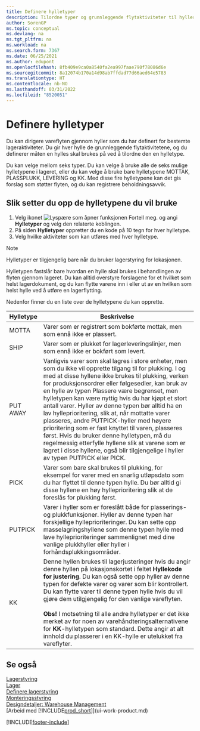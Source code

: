 ```yaml
---
title: Definere hylletyper
description: Tilordne typer og grunnleggende flytaktiviteter til hyller, og definer deretter hvordan hyllene brukes til bestemte lageraktiviteter.
author: SorenGP
ms.topic: conceptual
ms.devlang: na
ms.tgt_pltfrm: na
ms.workload: na
ms.search.form: 7367
ms.date: 06/25/2021
ms.author: edupont
ms.openlocfilehash: 8fb409e9ca0a8540fa2ea997faae790f78086d6e
ms.sourcegitcommit: 8a12074b170a14d98ab7ffdad77d66aed64e5783
ms.translationtype: HT
ms.contentlocale: nb-NO
ms.lasthandoff: 03/31/2022
ms.locfileid: "8520051"
---
```

# <a name="set-up-bin-types"></a>Definere hylletyper
Du kan dirigere vareflyten gjennom hyller som du har definert for bestemte lageraktiviteter. Du gir hver hylle de grunnleggende flytaktivitetene, og du definerer måten en hylles skal brukes på ved å tilordne den en hylletype.  

Du kan velge mellom seks typer. Du kan velge å bruke alle de seks mulige hylletypene i lageret, eller du kan velge å bruke bare hylletypene MOTTAK, PLASSPLUKK, LEVERING og KK. Med disse fire hylletypene kan det gis forslag som støtter flyten, og du kan registrere beholdningsavvik.  

## <a name="to-set-up-the-bin-types-you-want-to-use"></a>Slik setter du opp de hylletypene du vil bruke  
1.  Velg ikonet ![Lyspære som åpner funksjonen Fortell meg.](media/ui-search/search_small.png "Fortell hva du vil gjøre") og angi **Hylletyper** og velg den relaterte koblingen.  
2.  På siden **Hylletyper** oppretter du en kode på 10 tegn for hver hylletype.  
3.  Velg hvilke aktiviteter som kan utføres med hver hylletype.  

> [!NOTE]  
>  Hylletyper er tilgjengelig bare når du bruker lagerstyring for lokasjonen.  

Hylletypen fastslår bare hvordan en hylle skal brukes i behandlingen av flyten gjennom lageret. Du kan alltid overstyre forslagene for et hvilket som helst lagerdokument, og du kan flytte varene inn i eller ut av en hvilken som helst hylle ved å utføre en lagerflytting.  

Nedenfor finner du en liste over de hylletypene du kan opprette.  

|Hylletype|Beskrivelse|  
|------------------|---------------------------------------|  
|MOTTA|Varer som er registrert som bokførte mottak, men som ennå ikke er plassert.|  
|SHIP|Varer som er plukket for lagerleveringslinjer, men som ennå ikke er bokført som levert.|  
|PUT AWAY|Vanligvis varer som skal lagres i store enheter, men som du ikke vil opprette tilgang til for plukking. I og med at disse hyllene ikke brukes til plukking, verken for produksjonsordrer eller følgesedler, kan bruk av en hylle av typen Plassere være begrenset, men hylletypen kan være nyttig hvis du har kjøpt et stort antall varer. Hyller av denne typen bør alltid ha en lav hylleprioritering, slik at, når mottatte varer plasseres, andre PUTPICK-hyller med høyere prioritering som er fast knyttet til varen, plasseres først. Hvis du bruker denne hylletypen, må du regelmessig etterfylle hyllene slik at varene som er lagret i disse hyllene, også blir tilgjengelige i hyller av typen PUTPICK eller PICK.|  
|PICK|Varer som bare skal brukes til plukking, for eksempel for varer med en snarlig utløpsdato som du har flyttet til denne typen hylle. Du bør alltid gi disse hyllene en høy hylleprioritering slik at de foreslås for plukking først.|  
|PUTPICK|Varer i hyller som er foreslått både for plasserings- og plukkfunksjoner. Hyller av denne typen har forskjellige hylleprioriteringer. Du kan sette opp masselagringshyllene som denne typen hylle med lave hylleprioriteringer sammenlignet med dine vanlige plukkhyller eller hyller i forhåndsplukkingsområder.|  
|KK|Denne hyllen brukes til lagerjusteringer hvis du angir denne hyllen på lokasjonskortet i feltet **Hyllekode for justering**. Du kan også sette opp hyller av denne typen for defekte varer og varer som blir kontrollert. Du kan flytte varer til denne typen hylle hvis du vil gjøre dem utilgjengelig for den vanlige vareflyten.<br /><br /> **Obs!** I motsetning til alle andre hylletyper er det ikke merket av for noen av varehåndteringsalternativene for **KK**-hylletypen som standard. Dette angir at alt innhold du plasserer i en KK-hylle er utelukket fra vareflyter.|  

## <a name="see-also"></a>Se også
[Lagerstyring](warehouse-manage-warehouse.md)  
[Lager](inventory-manage-inventory.md)  
[Definere lagerstyring](warehouse-setup-warehouse.md)     
[Monteringsstyring](assembly-assemble-items.md)    
[Designdetaljer: Warehouse Management](design-details-warehouse-management.md)  
[Arbeid med [!INCLUDE[prod_short](includes/prod_short.md)]](ui-work-product.md)


[!INCLUDE[footer-include](includes/footer-banner.md)]

